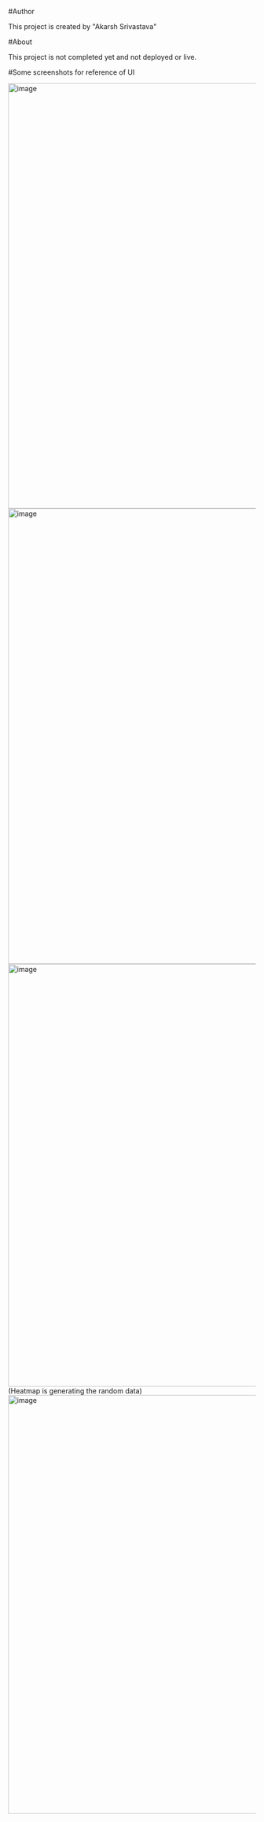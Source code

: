 #Author

This project is created by "Akarsh Srivastava"

#About

This project is not completed yet and not deployed or live.

#Some screenshots for reference of UI

<img width="1918" height="865" alt="image" src="https://github.com/user-attachments/assets/9df2ff35-8b89-4ff0-840c-bc792c276998" />
<img width="1918" height="927" alt="image" src="https://github.com/user-attachments/assets/2db075e5-8a60-4667-9626-9ff3d1b1c16d" />
<img width="1918" height="860" alt="image" src="https://github.com/user-attachments/assets/39e1675b-35af-447e-b885-35c51393e8e6" />
(Heatmap is generating the random data)
<img width="1918" height="852" alt="image" src="https://github.com/user-attachments/assets/17cdaecd-e052-48e9-a2e3-f615e32efb44" />





